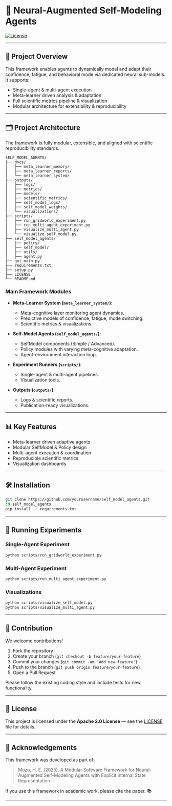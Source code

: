 
# 🤖 Neural-Augmented Self-Modeling Agents

[![License](https://img.shields.io/badge/license-Apache%202.0-blue.svg)](LICENSE)


---

## 🚀 Project Overview

This framework enables agents to dynamically model and adapt their confidence, fatigue, and behavioral mode via dedicated neural sub-models. It supports:

- Single-agent & multi-agent execution
- Meta-learner driven analysis & adaptation
- Full scientific metrics pipeline & visualization
- Modular architecture for extensibility & reproducibility

---

## 🗂️ Project Architecture

The framework is fully modular, extensible, and aligned with scientific reproducibility standards.

```
SELF_MODEL_AGENTS/
├── docs/
│   ├── meta_learner_memory/
│   ├── meta_learner_reports/
│   └── meta_learner_system/
├── outputs/
│   ├── logs/
│   ├── metrics/
│   ├── models/
│   ├── scientific_metrics/
│   ├── self_model_logs/
│   ├── self_model_weights/
│   └── visualizations/
├── scripts/
│   ├── run_gridworld_experiment.py
│   ├── run_multi_agent_experiment.py
│   ├── visualize_multi_agent.py
│   └── visualize_self_model.py
├── self_model_agents/
│   ├── policy/
│   ├── self_model/
│   ├── utils/
│   ├── agent.py
├── gui_main.py
├── requirements.txt
├── setup.py
├── LICENSE
└── README.md
```

### Main Framework Modules

- **Meta-Learner System (`meta_learner_system/`)**: 
  - Meta-cognitive layer monitoring agent dynamics.
  - Predictive models of confidence, fatigue, mode switching.
  - Scientific metrics & visualizations.

- **Self-Model Agents (`self_model_agents/`)**:
  - SelfModel components (Simple / Advanced).
  - Policy modules with varying meta-cognitive adaptation.
  - Agent-environment interaction loop.

- **Experiment Runners (`scripts/`)**:
  - Single-agent & multi-agent pipelines.
  - Visualization tools.

- **Outputs (`outputs/`)**:
  - Logs & scientific reports.
  - Publication-ready visualizations.

---

## 📊 Key Features

- Meta-learner driven adaptive agents
- Modular SelfModel & Policy design
- Multi-agent execution & coordination
- Reproducible scientific metrics
- Visualization dashboards

---

## 🛠️ Installation

```bash
git clone https://github.com/yourusername/self_model_agents.git
cd self_model_agents
pip install -r requirements.txt
```

---

## 🚀 Running Experiments

### Single-Agent Experiment

```bash
python scripts/run_gridworld_experiment.py
```

### Multi-Agent Experiment

```bash
python scripts/run_multi_agent_experiment.py
```

### Visualizations

```bash
python scripts/visualize_self_model.py
python scripts/visualize_multi_agent.py
```

---

## 🤝 Contribution

We welcome contributions!

1. Fork the repository
2. Create your branch (`git checkout -b feature/your-feature`)
3. Commit your changes (`git commit -am 'Add new feature'`)
4. Push to the branch (`git push origin feature/your-feature`)
5. Open a Pull Request

Please follow the existing coding style and include tests for new functionality.

---

## 📜 License

This project is licensed under the **Apache 2.0 License** — see the [LICENSE](LICENSE) file for details.

---

## 🙏 Acknowledgements

This framework was developed as part of:

> Mozo, H. E. (2025). A Modular Software Framework for Neural-Augmented Self-Modeling Agents with Explicit Internal State Representation

If you use this framework in academic work, please cite the paper. 📚

---
